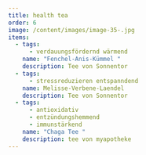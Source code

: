 ```yaml
---
title: health tea
order: 6
image: /content/images/image-35-.jpg
items:
  - tags:
      - verdauungsfördernd wärmend
    name: "Fenchel-Anis-Kümmel "
    description: Tee von Sonnentor
  - tags:
      - stressreduzieren entspanndend
    name: Melisse-Verbene-Laendel
    description: Tee von Sonnentor
  - tags:
      - antioxidativ
      - entzündungshemmend
      - immunstärkend
    name: "Chaga Tee "
    description: tee von myapotheke
---
```

